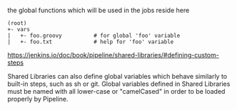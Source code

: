 the global functions which will be used in the jobs reside here

```
(root)
+- vars
|   +- foo.groovy          # for global 'foo' variable
|   +- foo.txt             # help for 'foo' variable
```

https://jenkins.io/doc/book/pipeline/shared-libraries/#defining-custom-steps

Shared Libraries can also define global variables which behave similarly to built-in steps, such as sh or git. Global variables defined in Shared Libraries must be named with all lower-case or "camelCased" in order to be loaded properly by Pipeline.
